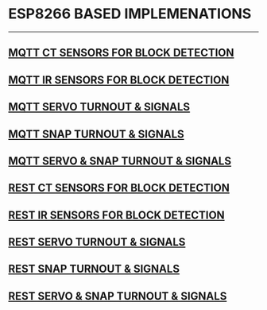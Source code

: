 # ESP8266 BASED IMPLEMENATIONS 

--- 

## [MQTT CT SENSORS FOR BLOCK DETECTION ](esp8266-mqtt-ct-sensor/)

## [MQTT IR SENSORS FOR BLOCK DETECTION](esp8266-mqtt-ir-sensor/)

## [MQTT SERVO TURNOUT & SIGNALS ](esp8266-mqtt-servoturnout-signals/)

## [MQTT SNAP TURNOUT & SIGNALS ](esp8266-mqtt-snapturnout-signals/)

## [MQTT SERVO & SNAP TURNOUT & SIGNALS ](esp8266-mqtt-servo-snap-turnout-signals/)

## [REST CT SENSORS FOR BLOCK DETECTION](esp8266-rest-ct-sensor/)

## [REST IR SENSORS FOR BLOCK DETECTION](esp8266-rest-ir-sensor/)

## [REST SERVO TURNOUT & SIGNALS ](esp8266-rest-servoturnout-signals/)

## [REST SNAP TURNOUT & SIGNALS ](esp8266-rest-snapturnout-signals/)

## [REST SERVO & SNAP TURNOUT & SIGNALS ](esp8266-rest-servo-snap-turnout-signals/)


